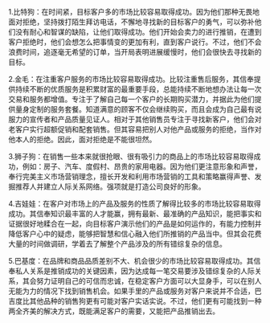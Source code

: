 1.比特狗：在时间紧，目标客户多的市场比较容易取得成功。因为他们那种无畏地面对拒绝，坚持拨打陌生拜访电话，不懈地寻找新的目标客户的勇气，可以弥补他们没有耐心和智谋的缺陷，让他们取得成功。他们开始会卖力的进行推销，在遭到客户拒绝时，他们会想怎么把事情变的更加有利，直到客户说行。不过，他们不会浪费时间，追逐毫无希望的订单，当开局表明进展缓慢时，他们会很快去寻找新的目标。      

2.金毛：在注重客户服务的市场比较容易取得成功。比较注重售后服务，其信奉提供持续不断的优质服务是积累财富的最重要手段，总能持续不断地想办法让每一次交易和服务都增值。专注于了解自己每一个客户的长期购买潜力，并据此为他们提供量身定制的服务套餐。知道满意的顾客不仅会继续购买，而且会成为自己最有说服力的宣传者和产品质量见证人。相对于其他销售员专注于寻找新客户，他们会对老客户实行超额促销和配套销售。但其容易把别人对他产品或服务的拒绝，当作对他本人的拒绝。因此，面对拒绝是不能很坦然。 

3.狮子狗：在销售一些本来就很抢眼、很有吸引力的商品上的市场比较容易取得成功，例如：房子、汽车、度假村、昂贵的家用电器。因为他们更注意形象和声誉，奉行完美主义市场营销理念，擅长开发和利用市场营销的工具和策略赢得声誉、发掘推荐人并建立人际关系网络。强项就是打造公司良好的形象。    

4.吉娃娃：在客户对市场上的产品及服务的性质了解得比较多的市场比较容易取得成功。其信奉知识最丰富的人才能赢，拥有最新、最准确的产品知识，能把事实和证据很好地糅合在一起，向目标客户演示他们的产品是如何运作的，有能力控制并降低客户心中的疑虑，能够把智慧和信心融入他们所推销的产品当中。但其会花费大量的时间做调研，学着去了解整个产品涉及的所有错综复杂的信息。

5.巴基度：在品牌和商品品质差别不大、机会很少的市场比较容易取得成功。其信奉私人关系是推销成功的关键因素，因为达成每一笔交易要涉及错综复杂的人际关系，其会努力证明自己的可信而忠诚，在稳定客户方面可以大显身手，可以在别人无能为力的情况下找到销售机会。如果手里的产品或服务对客户来说并不合适，巴吉度比其他品种的销售狗更有可能对客户实话实说。不过，他们更有可能找到一种两全齐美的解决方式，既能满足客户的需要，又能把产品推销出去。
